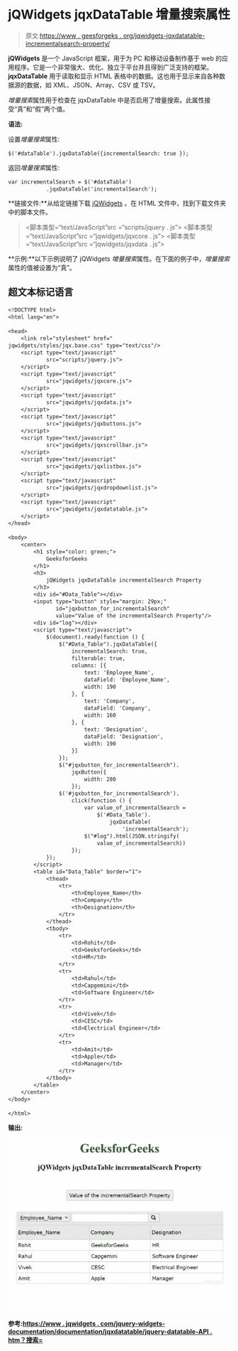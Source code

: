 # jQWidgets jqxDataTable 增量搜索属性

> 原文:[https://www . geesforgeks . org/jqwidgets-jqxdatatable-incrementalsearch-property/](https://www.geeksforgeeks.org/jqwidgets-jqxdatatable-incrementalsearch-property/)

**jQWidgets** 是一个 JavaScript 框架，用于为 PC 和移动设备制作基于 web 的应用程序。它是一个非常强大、优化、独立于平台并且得到广泛支持的框架。 **jqxDataTable** 用于读取和显示 HTML 表格中的数据。这也用于显示来自各种数据源的数据，如 XML、JSON、Array、CSV 或 TSV。

*增量搜索*属性用于检查在 jqxDataTable 中是否启用了增量搜索。此属性接受“真”和“假”两个值。

**语法:**

设置*增量搜索*属性:

```
$('#dataTable').jqxDataTable({incrementalSearch: true });
```

返回*增量搜索*属性:

```
var incrementalSearch = $('#dataTable')
            .jqxDataTable('incrementalSearch');
```

**链接文件:**从给定链接下载 [jQWidgets](https://www.jqwidgets.com/download/) 。在 HTML 文件中，找到下载文件夹中的脚本文件。

> <link rel="”stylesheet”" href="”jqwidgets/styles/jqx.base.css”" type="”text/css”">
> <脚本类型=“text/JavaScript”src =“scripts/jquery . js”></script>
> <脚本类型=“text/JavaScript”src =“jqwidgets/jqxcore . js”></script>
> <脚本类型=“text/JavaScript”src =“jqwidgets/jqxdata . js”>

**示例:**以下示例说明了 jQWidgets *增量搜索*属性。在下面的例子中，*增量搜索*属性的值被设置为“真”。

## 超文本标记语言

```
<!DOCTYPE html>
<html lang="en">

<head>
    <link rel="stylesheet" href="
jqwidgets/styles/jqx.base.css" type="text/css"/>
    <script type="text/javascript" 
            src="scripts/jquery.js">
    </script>
    <script type="text/javascript" 
            src="jqwidgets/jqxcore.js">
    </script>
    <script type="text/javascript" 
            src="jqwidgets/jqxdata.js">
    </script>
    <script type="text/javascript" 
            src="jqwidgets/jqxbuttons.js">
    </script>
    <script type="text/javascript" 
            src="jqwidgets/jqxscrollbar.js">
    </script>
    <script type="text/javascript" 
            src="jqwidgets/jqxlistbox.js">
    </script>
    <script type="text/javascript" 
            src="jqwidgets/jqxdropdownlist.js">
    </script>
    <script type="text/javascript" 
            src="jqwidgets/jqxdatatable.js">
    </script>
</head>

<body>
    <center>
        <h1 style="color: green;">
            GeeksforGeeks
        </h1>
        <h3>
            jQWidgets jqxDataTable incrementalSearch Property
        </h3>
        <div id="#Data_Table"></div>
        <input type="button" style="margin: 29px;" 
               id="jqxbutton_for_incrementalSearch"
               value="Value of the incrementalSearch Property"/>
        <div id="log"></div>
        <script type="text/javascript">
            $(document).ready(function () {
                $("#Data_Table").jqxDataTable({
                    incrementalSearch: true,
                    filterable: true,
                    columns: [{
                        text: 'Employee_Name',
                        dataField: 'Employee_Name',
                        width: 190
                    }, {
                        text: 'Company',
                        dataField: 'Company',
                        width: 160
                    }, {
                        text: 'Designation',
                        dataField: 'Designation',
                        width: 190
                    }]
                });
                $("#jqxbutton_for_incrementalSearch").
                    jqxButton({
                        width: 280
                    });
                $('#jqxbutton_for_incrementalSearch').
                    click(function () {
                        var value_of_incrementalSearch =
                            $('#Data_Table').
                                jqxDataTable(
                                    'incrementalSearch');
                        $("#log").html(JSON.stringify(
                            value_of_incrementalSearch))
                    });
            });
        </script>
        <table id="Data_Table" border="1">
            <thead>
                <tr>
                    <th>Employee_Name</th>
                    <th>Company</th>
                    <th>Designation</th>
                </tr>
            </thead>
            <tbody>
                <tr>
                    <td>Rohit</td>
                    <td>GeeksforGeeks</td>
                    <td>HR</td>
                </tr>
                <tr>
                    <td>Rahul</td>
                    <td>Capgemini</td>
                    <td>Software Engineer</td>
                </tr>
                <tr>
                    <td>Vivek</td>
                    <td>CESC</td>
                    <td>Electrical Engineer</td>
                </tr>
                <tr>
                    <td>Amit</td>
                    <td>Apple</td>
                    <td>Manager</td>
                </tr>
            </tbody>
        </table>
    </center>
</body>

</html>
```

**输出:**

![](img/f71ef894f33d73de1bd270970e39c315.png)

**参考:**[**https://www . jqwidgets . com/jquery-widgets-documentation/documentation/jqxdatatable/jquery-datatable-API . htm？搜索=**](https://www.jqwidgets.com/jquery-widgets-documentation/documentation/jqxdatatable/jquery-datatable-api.htm?search=)